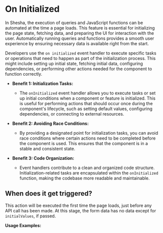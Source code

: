 # On Initialized

In Shesha, the execution of queries and JavaScript functions can be automated at the time a page loads. This feature is essential for initializing the page state, fetching data, and preparing the UI for interaction with the user. Automatically running queries and functions provides a smooth user experience by ensuring necessary data is available right from the start.

Developers use the `on initialized` event handler to execute specific tasks or operations that need to happen as part of the initialization process. This might include setting up initial state, fetching initial data, configuring dependencies, or performing other actions needed for the component to function correctly.

- **Benefit 1: Initialization Tasks:**

  - The `onInitialized` event handler allows you to execute tasks or set up initial conditions when a component or feature is initialized. This is useful for performing actions that should occur once during the component's lifecycle, such as setting default values, configuring dependencies, or connecting to external resources.

- **Benefit 2: Avoiding Race Conditions:**

  - By providing a designated point for initialization tasks, you can avoid race conditions where certain actions need to be completed before the component is used. This ensures that the component is in a stable and consistent state.

- **Benefit 3: Code Organization:**
  - Event handlers contribute to a clean and organized code structure. Initialization-related tasks are encapsulated within the `onInitialized` function, making the codebase more readable and maintainable.

## When does it get triggered?

This action will be executed the first time the page loads, just before any API call has been made. At this stage, the form data has no data except for `initialValues`, if passed.

**Usage Examples:**

<!-- Provide usage examples here -->
